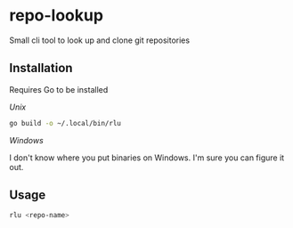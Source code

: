 # repo-lookup

Small cli tool to look up and clone git repositories

## Installation

Requires Go to be installed

_Unix_

```bash
go build -o ~/.local/bin/rlu
```

_Windows_

I don't know where you put binaries on Windows. I'm sure you can figure it out.

## Usage

```bash
rlu <repo-name>
```
